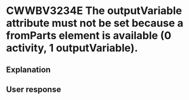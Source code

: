 # CWWBV3234E The outputVariable attribute must not be set because a fromParts element is available (0 activity, 1 outputVariable).

## Explanation

## User response